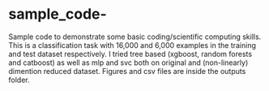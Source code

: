 # sample_code-

Sample code to demonstrate some basic coding/scientific computing skills. This is a classification task with 16,000 and 6,000 examples in the training and test dataset respectively. I tried tree based (xgboost, random forests and catboost) as well as mlp and svc both on original and (non-linearly) dimention reduced dataset. Figures and csv files are inside the outputs folder. 
